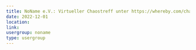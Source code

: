 ```yaml
---
title: NoName e.V.: Virtueller Chaostreff unter https://whereby.com/chaos-hd?roundedCornersOff
date: 2022-12-01
location: 
link: 
usergroup: noname
type: usergroup
---
```

